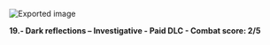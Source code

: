 ![Exported image](Exported%20image%2020241022164948-0.jpeg)  

**19.- Dark reflections – Investigative - Paid DLC - Combat score: 2/5**